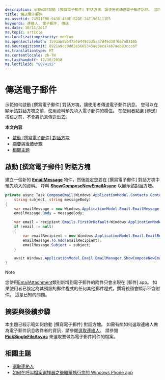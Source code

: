 ```yaml
---
description: 示範如何啟動 [撰寫電子郵件] 對話方塊，讓使用者傳送電子郵件訊息。 您可以在顯示該對話方塊之前，使用資料預先填入電子郵件的欄位。 在使用者點選 [傳送] 按鈕之前，不會將訊息傳送出去。
title: 傳送電子郵件
ms.assetid: 74511E90-9438-430E-B2DE-24E196A111E5
keywords: 連絡人, 電子郵件, 傳送
ms.date: 10/11/2017
ms.topic: article
ms.localizationpriority: medium
ms.openlocfilehash: 1593ab8b547a464492a35aa7d49d38f667a8210b
ms.sourcegitcommit: 8921a9cc0dd3e5665345ae8eca7ab7aeb83ccc6f
ms.translationtype: MT
ms.contentlocale: zh-TW
ms.lasthandoff: 12/10/2018
ms.locfileid: "8874195"
---
```

# <a name="send-email"></a>傳送電子郵件

示範如何啟動 [撰寫電子郵件] 對話方塊，讓使用者傳送電子郵件訊息。 您可以在顯示該對話方塊之前，使用資料預先填入電子郵件的欄位。 在使用者點選 [傳送] 按鈕之前，不會將訊息傳送出去。

**本文內容**

-   [啟動 [撰寫電子郵件] 對話方塊](#launch-the-compose-email-dialog)
-   [摘要與後續步驟](#summary-and-next-steps)
-   [相關主題](#related-topics)

## <a name="launch-the-compose-email-dialog"></a>啟動 [撰寫電子郵件] 對話方塊

建立一個新的 [**EmailMessage**](https://msdn.microsoft.com/library/windows/apps/Dn631270) 物件，然後設定您要在 [撰寫電子郵件] 對話方塊中預先填入的資料。 呼叫 [**ShowComposeNewEmailAsync**](https://msdn.microsoft.com/library/windows/apps/Dn631269) 以顯示該對話方塊。

``` cs
private async Task ComposeEmail(Windows.ApplicationModel.Contacts.Contact recipient,
    string subject, string messageBody)
{
    var emailMessage = new Windows.ApplicationModel.Email.EmailMessage();
    emailMessage.Body = messageBody;

    var email = recipient.Emails.FirstOrDefault<Windows.ApplicationModel.Contacts.ContactEmail>();
    if (email != null)
    {
        var emailRecipient = new Windows.ApplicationModel.Email.EmailRecipient(email.Address);
        emailMessage.To.Add(emailRecipient);
        emailMessage.Subject = subject;
    }

    await Windows.ApplicationModel.Email.EmailManager.ShowComposeNewEmailAsync(emailMessage);
}
```

>[!NOTE]
> 您使用[EmailAttachment](https://docs.microsoft.com/uwp/api/windows.applicationmodel.email.emailattachment)類別新增到電子郵件的附件只會出現在 [郵件] app。 如果使用者已設定為其預設的郵件程式的任何其他郵件程式，撰寫視窗會顯示不含附件。 這是已知的問題。

## <a name="summary-and-next-steps"></a>摘要與後續步驟

本主題已經示範如何啟動 [撰寫電子郵件] 對話方塊。 如需有關如何選取連絡人做為電子郵件訊息收件者的資訊，請參閱[選取連絡人](selecting-contacts.md)。 請參閱 [**PickSingleFileAsync**](https://msdn.microsoft.com/library/windows/apps/JJ635275) 來選取要做為電子郵件附件的檔案。

## <a name="related-topics"></a>相關主題

* [選取連絡人](selecting-contacts.md)
* [如何在呼叫檔案選擇器之後繼續執行您的 Windows Phone app](https://msdn.microsoft.com/library/windows/apps/xaml/Dn614994)
 

 
